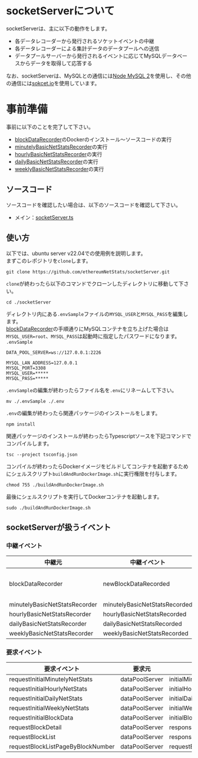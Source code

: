 # socketServerについて
socketServerは、主に以下の動作をします。
- 各データレコーダーから発行されるソケットイベントの中継
- 各データレコーダーによる集計データのデータプールへの送信
- データプールサーバーから発行されるイベントに応じてMySQLデータベースからデータを取得して応答する  

なお、socketServerは、MySQLとの通信には[Node MySQL 2](https://github.com/sidorares/node-mysql2#readme)を使用し、その他の通信には[sokcet.io](https://socket.io/)を使用しています。

# 事前準備
事前に以下のことを完了して下さい。
- [blockDataRecorder](https://github.com/ethereumNetStats/blockDataRecorder)のDockerのインストール〜ソースコードの実行
- [minutelyBasicNetStatsRecorder](https://github.com/ethereumNetStats/minutelyBasicNetStatsRecorder)の実行
- [hourlyBasicNetStatsRecorder](https://github.com/ethereumNetStats/hourlyBasicNetStatsRecorder)の実行
- [dailyBasicNetStatsRecorder](https://github.com/ethereumNetStats/dailyBasicNetStatsRecorder)の実行
- [weeklyBasicNetStatsRecorder](https://github.com/ethereumNetStats/weeklyBasicNetStatsRecorder)の実行

## ソースコード
ソースコードを確認したい場合は、以下のソースコードを確認して下さい。
- メイン：[socketServer.ts](https://github.com/ethereumNetStats/socketServer)

## 使い方
以下では、ubuntu server v22.04での使用例を説明します。  
まずこのレポジトリを`clone`します。
```shell
git clone https://github.com/ethereumNetStats/socketServer.git
```
`clone`が終わったら以下のコマンドでクローンしたディレクトリに移動して下さい。
```shell
cd ./socketServer
```
ディレクトリ内にある`.envSample`ファイルの`MYSQL_USER`と`MYSQL_PASS`を編集します。  
[blockDataRecorder](https://github.com/ethereumNetStats/blockDataRecorder)の手順通りにMySQLコンテナを立ち上げた場合は`MYSQL_USER=root`、`MYSQL_PASS`は起動時に指定したパスワードになります。  
`.envSample`
```
DATA_POOL_SERVER=ws://127.0.0.1:2226

MYSQL_LAN_ADDRESS=127.0.0.1
MYSQL_PORT=3308
MYSQL_USER=*****
MYSQL_PASS=*****
```
`.envSample`の編集が終わったらファイル名を`.env`にリネームして下さい。
```shell
mv ./.envSample ./.env 
```
`.env`の編集が終わったら関連パッケージのインストールをします。
```shell
npm install
```
関連パッケージのインストールが終わったらTypescriptソースを下記コマンドでコンパイルします。
```shell
tsc --project tsconfig.json
```
コンパイルが終わったらDockerイメージをビルドしてコンテナを起動するためにシェルスクリプト`buildAndRunDockerImage.sh`に実行権限を付与します。
```shell
chmod 755 ./buildAndRunDockerImage.sh
```
最後にシェルスクリプトを実行してDockerコンテナを起動します。
```shell
sudo ./buildAndRunDockerImage.sh
```
## socketServerが扱うイベント
### 中継イベント
| 中継元                           | 中継イベント                        | 中継先                                                                                                                          |
|-------------------------------|-------------------------------|------------------------------------------------------------------------------------------------------------------------------|
| blockDataRecorder             | newBlockDataRecorded          | minutelyBasicNetStatsRecorder<br/>hourlyBasicNetStatsRecorder<br/>dailyBasicNetStatsRecorder<br/>weeklyBasicNetStatsRecorder |
| minutelyBasicNetStatsRecorder | minutelyBasicNetStatsRecorded | dataPoolServer                                                                                                               |
| hourlyBasicNetStatsRecorder   | hourlyBasicNetStatsRecorded   | dataPoolServer                                                                                                               |
| dailyBasicNetStatsRecorder    | dailyBasicNetStatsRecorded    | dataPoolServer                                                                                                               |
| weeklyBasicNetStatsRecorder   | weeklyBasicNetStatsRecorded   | dataPoolServer                                                                                                               |  

### 要求イベント
| 要求イベント                             | 要求元            | 応答イベント                             |
|------------------------------------|----------------|------------------------------------|
| requestInitialMinutelyNetStats     | dataPoolServer | initialMinutelyNetStats            |
| requestInitialHourlyNetStats       | dataPoolServer | initialHourlyNetStats              |
| requestInitialDailyNetStats        | dataPoolServer | initialDailyNetStats               |
| requestInitialWeeklyNetStats       | dataPoolServer | initialWeeklyNetStats              |
| requestInitialBlockData            | dataPoolServer | initialBlockData                   |
| requestBlockDetail                 | dataPoolServer | responseBlockDetail                |
| requestBlockList                   | dataPoolServer | responseBlockList                  |
| requestBlockListPageByBlockNumber  | dataPoolServer | requestBlockListPageByBlockNumber  |
